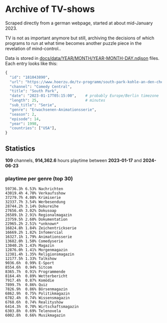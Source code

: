 # Archive of TV-shows

Scraped directly from a german webpage, started at about mid-January 2023.

TV is not as important anymore but still, archiving the decisions of which programs to run at what time
becomes another puzzle piece in the revelation of mind-control.. 

Data is stored in [docs/data/YEAR/MONTH/YEAR-MONTH-DAY.ndjson](docs/data/) files. 
Each entry looks like this:

```python
{
  "id": "181043890", 
  "url": "https://www.hoerzu.de/tv-programm/south-park-kohle-an-den-chefkoch/bid_181043890/", 
  "channel": "Comedy Central", 
  "title": "South Park", 
  "date": "2023-01-17T05:15:00",    # probably Europe/Berlin timezone 
  "length": 25,                     # minutes 
  "sub_title": "Serie", 
  "genre": "Erwachsenen-Animationsserie", 
  "season": 2, 
  "episode": 14, 
  "year": 1998, 
  "countries": ["USA"],
}
```

## Statistics

**109** channels, **914,362.6** hours playtime between **2023-01-17** and **2024-06-23**


### playtime per genre (top 30)

    59736.3h 6.53% Nachrichten
    43019.4h 4.70% Verkaufsshow
    37279.7h 4.08% Krimiserie
    32337.7h 3.54% Werbesendung
    28744.2h 3.14% Dokureihe
    27656.4h 3.02% Dokusoap
    26589.1h 2.91% Regionalmagazin
    23759.5h 2.60% Dokumentation
    22965.2h 2.51% *unknown*
    16824.8h 1.84% Zeichentrickserie
    16669.2h 1.82% Infomercial
    16327.1h 1.79% Animationsserie
    13682.0h 1.50% Comedyserie
    13040.2h 1.43% Magazin
    12876.0h 1.41% Morgenmagazin
    12381.4h 1.35% Religionsmagazin
    12177.5h 1.33% Talkshow
    9036.6h  0.99% E-Sport
    8554.6h  0.94% Sitcom
    8365.7h  0.91% Programmende
    8164.4h  0.89% Wetterbericht
    7917.4h  0.87% Komödie
    7899.7h  0.86% Quiz
    7826.9h  0.86% Börsenmagazin
    6862.9h  0.75% Politikmagazin
    6782.4h  0.74% Wissensmagazin
    6768.6h  0.74% Realityshow
    6414.3h  0.70% Wirtschaftsmagazin
    6303.8h  0.69% Telenovela
    6002.8h  0.66% Musikmagazin

